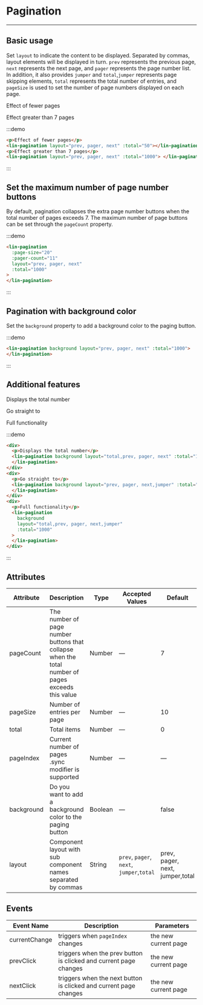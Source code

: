 # Pagination

---

## Basic usage

Set `layout` to indicate the content to be displayed. Separated by commas, layout elements will be displayed in turn. `prev` represents the previous page, `next` represents the next page, and `pager` represents the page number list. In addition, it also provides `jumper` and `total`,`jumper` represents page skipping elements, `total` represents the total number of entries, and `pageSize` is used to set the number of page numbers displayed on each page.

<div class='demo-block'>
<p>Effect of fewer pages</p>
<lin-pagination
    layout="prev, pager, next"
    :total="50"></lin-pagination>
    <p>Effect greater than 7 pages</p>
  <lin-pagination
    layout="prev, pager, next"
    :total="1000">
  </lin-pagination>
</div>

:::demo

```html
<p>Effect of fewer pages</p>
<lin-pagination layout="prev, pager, next" :total="50"></lin-pagination>
<p>Effect greater than 7 pages</p>
<lin-pagination layout="prev, pager, next" :total="1000"> </lin-pagination>
```

:::

## Set the maximum number of page number buttons

By default, pagination collapses the extra page number buttons when the total number of pages exceeds 7. The maximum number of page buttons can be set through the `pageCount` property.

<div class='demo-block'>
<lin-pagination
  :page-size="20"
  :pager-count="11"
  layout="prev, pager, next"
  :total="1000">
</lin-pagination>
</div>

:::demo

```html
<lin-pagination
  :page-size="20"
  :pager-count="11"
  layout="prev, pager, next"
  :total="1000"
>
</lin-pagination>
```

:::

## Pagination with background color

Set the `background` property to add a background color to the paging button.

<div class='demo-block'>
<lin-pagination
  background
  layout="prev, pager, next"
  :total="1000">
</lin-pagination>
</div>

:::demo

```html
<lin-pagination background layout="prev, pager, next" :total="1000">
</lin-pagination>
```

:::

## Additional features

<div class='demo-block'>
<div>
<p>Displays the total number</p>
<lin-pagination background layout="total,prev, pager, next" :total="1000">
</lin-pagination>
</div>
<div>
<p>Go straight to</p>
<lin-pagination background layout="prev, pager, next,jumper" :total="1000">
</lin-pagination>
</div>
<div>
<p>Full functionality</p>
<lin-pagination background layout="total,prev, pager, next,jumper" :total="1000">
</lin-pagination>
</div>
</div>

:::demo

```html
<div>
  <p>Displays the total number</p>
  <lin-pagination background layout="total,prev, pager, next" :total="1000">
  </lin-pagination>
</div>
<div>
  <p>Go straight to</p>
  <lin-pagination background layout="prev, pager, next,jumper" :total="1000">
  </lin-pagination>
</div>
<div>
  <p>Full functionality</p>
  <lin-pagination
    background
    layout="total,prev, pager, next,jumper"
    :total="1000"
  >
  </lin-pagination>
</div>
```

:::

## Attributes

| Attribute  | Description                                                                                       | Type    | Accepted Values                           | Default                         |
| ---------- | ------------------------------------------------------------------------------------------------- | ------- | ----------------------------------------- | ------------------------------- |
| pageCount  | The number of page number buttons that collapse when the total number of pages exceeds this value | Number  | —                                         | 7                               |
| pageSize   | Number of entries per page                                                                        | Number  | —                                         | 10                              |
| total      | Total items                                                                                       | Number  | —                                         | 0                               |
| pageIndex  | Current number of pages .sync modifier is supported                                               | Number  | —                                         | —                               |
| background | Do you want to add a background color to the paging button                                        | Boolean | —                                         | false                           |
| layout     | Component layout with sub component names separated by commas                                     | String  | `prev`, `pager`, `next`, `jumper`,`total` | prev, pager, next, jumper,total |

## Events

| Event Name    | Description                                                       | Parameters           |
| ------------- | ----------------------------------------------------------------- | -------------------- |
| currentChange | triggers when `pageIndex` changes                                 | the new current page |
| prevClick     | triggers when the prev button is clicked and current page changes | the new current page |
| nextClick     | triggers when the next button is clicked and current page changes | the new current page |
